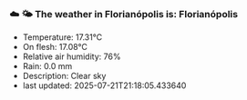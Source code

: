 ### ☁️ 🌤️  The weather in Florianópolis is: Florianópolis

- Temperature: 17.31°C
- On flesh: 17.08°C
- Relative air humidity: 76%
- Rain: 0.0 mm
- Description: Clear sky
- last updated: 2025-07-21T21:18:05.433640
